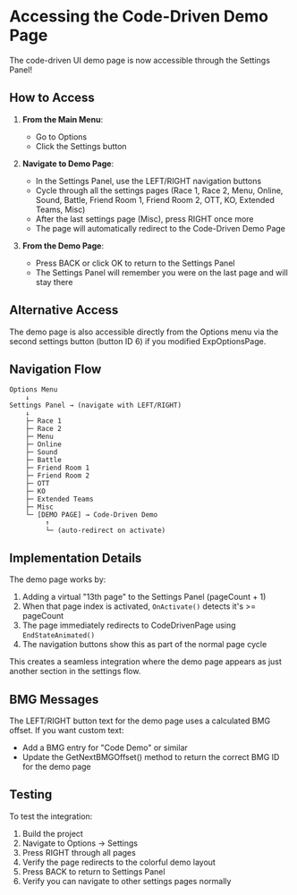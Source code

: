 # Accessing the Code-Driven Demo Page

The code-driven UI demo page is now accessible through the Settings Panel!

## How to Access

1. **From the Main Menu**: 
   - Go to Options
   - Click the Settings button
   
2. **Navigate to Demo Page**:
   - In the Settings Panel, use the LEFT/RIGHT navigation buttons
   - Cycle through all the settings pages (Race 1, Race 2, Menu, Online, Sound, Battle, Friend Room 1, Friend Room 2, OTT, KO, Extended Teams, Misc)
   - After the last settings page (Misc), press RIGHT once more
   - The page will automatically redirect to the Code-Driven Demo Page

3. **From the Demo Page**:
   - Press BACK or click OK to return to the Settings Panel
   - The Settings Panel will remember you were on the last page and will stay there

## Alternative Access

The demo page is also accessible directly from the Options menu via the second settings button (button ID 6) if you modified ExpOptionsPage.

## Navigation Flow

```
Options Menu
    ↓
Settings Panel → (navigate with LEFT/RIGHT)
    ↓
    ├─ Race 1
    ├─ Race 2
    ├─ Menu
    ├─ Online
    ├─ Sound
    ├─ Battle
    ├─ Friend Room 1
    ├─ Friend Room 2
    ├─ OTT
    ├─ KO
    ├─ Extended Teams
    ├─ Misc
    └─ [DEMO PAGE] → Code-Driven Demo
         ↑
         └─ (auto-redirect on activate)
```

## Implementation Details

The demo page works by:
1. Adding a virtual "13th page" to the Settings Panel (pageCount + 1)
2. When that page index is activated, `OnActivate()` detects it's >= pageCount
3. The page immediately redirects to CodeDrivenPage using `EndStateAnimated()`
4. The navigation buttons show this as part of the normal page cycle

This creates a seamless integration where the demo page appears as just another section in the settings flow.

## BMG Messages

The LEFT/RIGHT button text for the demo page uses a calculated BMG offset. If you want custom text:
- Add a BMG entry for "Code Demo" or similar
- Update the GetNextBMGOffset() method to return the correct BMG ID for the demo page

## Testing

To test the integration:
1. Build the project
2. Navigate to Options → Settings
3. Press RIGHT through all pages
4. Verify the page redirects to the colorful demo layout
5. Press BACK to return to Settings Panel
6. Verify you can navigate to other settings pages normally
